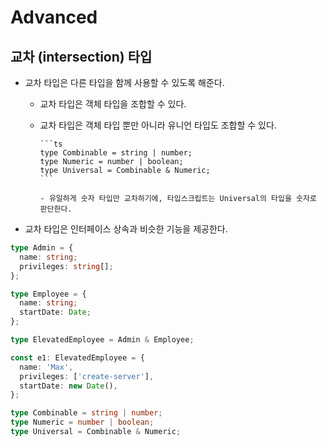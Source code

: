 # Advanced

## 교차 (intersection) 타입

- 교차 타입은 다른 타입을 함께 사용할 수 있도록 해준다.

  - 교차 타입은 객체 타입을 조합할 수 있다.
  - 교차 타입은 객체 타입 뿐만 아니라 유니언 타입도 조합할 수 있다.

        ```ts
        type Combinable = string | number;
        type Numeric = number | boolean;
        type Universal = Combinable & Numeric;
        ```

        - 유일하게 숫자 타입만 교차하기에, 타입스크립트는 Universal의 타입을 숫자로 판단한다.

- 교차 타입은 인터페이스 상속과 비슷한 기능을 제공한다.

```ts
type Admin = {
  name: string;
  privileges: string[];
};

type Employee = {
  name: string;
  startDate: Date;
};

type ElevatedEmployee = Admin & Employee;

const e1: ElevatedEmployee = {
  name: 'Max',
  privileges: ['create-server'],
  startDate: new Date(),
};

type Combinable = string | number;
type Numeric = number | boolean;
type Universal = Combinable & Numeric;
```
